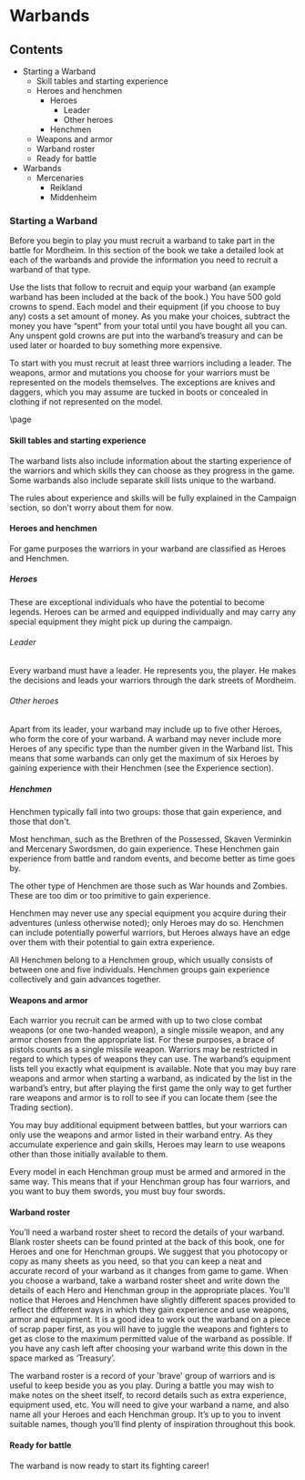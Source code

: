 ﻿# Warbands

## Contents
<!-- MarkdownTOC -->

- Starting a Warband
    - Skill tables and starting experience
    - Heroes and henchmen
        - Heroes
            - Leader
            - Other heroes
        - Henchmen
    - Weapons and armor
    - Warband roster
    - Ready for battle
- Warbands
    - Mercenaries
        - Reikland
        - Middenheim

<!-- /MarkdownTOC -->

### Starting a Warband

Before you begin to play you must recruit a warband to take part in the battle for Mordheim. In this section of the book we take a detailed look at each of the warbands and provide the information you need to recruit a warband of that type.

Use the lists that follow to recruit and equip your warband (an example warband has been included at the back of the book.) You have 500 gold crowns to spend. Each model and their equipment (if you choose to buy any) costs a set amount of money. As you make your choices, subtract the money you have “spent” from your total until you have bought all you can. Any unspent gold crowns are put into the warband’s treasury and can be used later or hoarded to buy something more expensive. 

To start with you must recruit at least three warriors including a leader. The weapons, armor and mutations you choose for your warriors must be represented on the models themselves. The exceptions are knives and daggers, which you may assume are tucked in boots or concealed in clothing if not represented on the model. 

\page

#### Skill tables and starting experience

The warband lists also include information about the starting experience of the warriors and which skills they can choose as they progress in the game. Some warbands also include separate skill lists unique to the warband. 

The rules about experience and skills will be fully explained in the Campaign section, so don’t worry about them for now.

#### Heroes and henchmen

For game purposes the warriors in your warband are
classified as Heroes and Henchmen.

##### Heroes

These are exceptional individuals who have the potential to
become legends. Heroes can be armed and equipped
individually and may carry any special equipment they might
pick up during the campaign.

###### Leader

Every warband must have a leader. He represents you, the
player. He makes the decisions and leads your warriors
through the dark streets of Mordheim.

###### Other heroes

Apart from its leader, your warband may include up to five
other Heroes, who form the core of your warband. A warband
may never include more Heroes of any specific type than the
number given in the Warband list. This means that some
warbands can only get the maximum of six Heroes by
gaining experience with their Henchmen (see the Experience
section).

##### Henchmen

Henchmen typically fall into two groups: those that gain experience, and those that don't. 

Most henchman, such as the Brethren of the Possessed, Skaven Verminkin and Mercenary Swordsmen, do gain experience. These Henchmen gain experience from battle and random events, and become better as time goes by.

The other type of Henchmen are those such as War hounds and Zombies. These are too dim or too primitive to gain experience.

Henchmen may never use any special equipment you acquire during their adventures (unless otherwise noted); only Heroes may do so. Henchmen can include potentially powerful warriors, but Heroes always have an edge over them with their potential to gain extra experience.

All Henchmen belong to a Henchmen group, which usually consists of between one and five individuals. Henchmen groups gain experience collectively and gain advances together.

#### Weapons and armor

Each warrior you recruit can be armed with up to two close combat weapons (or one two-handed weapon), a single missile weapon, and any armor chosen from the appropriate list. For these purposes, a brace of pistols counts as a single missile weapon. Warriors may be restricted in regard to which types of weapons they can use. The warband’s equipment lists tell you exactly what equipment is available. Note that you may buy rare weapons and armor when starting a warband, as indicated by the list in the warband’s entry, but after playing the first game the only way to get further rare weapons and armor is to roll to see if you can locate them (see the Trading section).

You may buy additional equipment between battles, but your warriors can only use the weapons and armor listed in their warband entry. As they accumulate experience and gain skills, Heroes may learn to use weapons other than those initially available to them.

Every model in each Henchman group must be armed and armored in the same way. This means that if your Henchman group has four warriors, and you want to buy them swords, you must buy four swords.

#### Warband roster

You’ll need a warband roster sheet to record the details of
your warband. Blank roster sheets can be found printed at the
back of this book, one for Heroes and one for Henchman
groups. We suggest that you photocopy or copy as many
sheets as you need, so that you can keep a neat and accurate
record of your warband as it changes from game to game.
When you choose a warband, take a warband roster sheet and
write down the details of each Hero and Henchman group in
the appropriate places. You’ll notice that Heroes and
Henchmen have slightly different spaces provided to reflect
the different ways in which they gain experience and use
weapons, armor and equipment.
It is a good idea to work out the warband on a piece of scrap
paper first, as you will have to juggle the weapons and
fighters to get as close to the maximum permitted value of the
warband as possible. If you have any cash left after choosing
your warband write this down in the space marked as
‘Treasury’. 

The warband roster is a record of your 'brave' group of
warriors and is useful to keep beside you as you play. During
a battle you may wish to make notes on the sheet itself, to
record details such as extra experience, equipment used, etc.
You will need to give your warband a name, and also name
all your Heroes and each Henchman group. It’s up to you to
invent suitable names, though you’ll find plenty of
inspiration throughout this book.


#### Ready for battle

The warband is now ready to start its fighting career!
